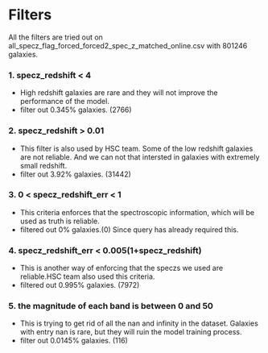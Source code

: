 # Filters

All the filters are tried out on all_specz_flag_forced_forced2_spec_z_matched_online.csv with 801246 galaxies.


### 1. specz_redshift < 4
- High redshift galaxies are rare and they will not improve the performance of the model. 
- filter out 0.345% galaxies. (2766)


### 2. specz_redshift > 0.01
- This filter is also used by HSC team. Some of the low redshift galaxies are not reliable. And we can not
that intersted in galaxies with extremely small redshift.
- filter out 3.92% galaxies. (31442)


### 3. 0 < specz_redshift_err < 1
- This criteria enforces that the spectroscopic information, which will be used as truth is reliable.
- filtered out 0% galaxies.(0) Since query has already required this.

### 4. specz_redshift_err < 0.005(1+specz_redshift)
- This is another way of enforcing that the speczs we used are reliable.HSC team also used this criteria.
- filtered out 0.995% galaxies. (7972)

### 5. the magnitude of each band is between 0 and 50
- This is trying to get rid of all the nan and infinity in the dataset. Galaxies with entry nan is rare, but they will
ruin the model training process.
- filter out 0.0145% galaxies. (116)
